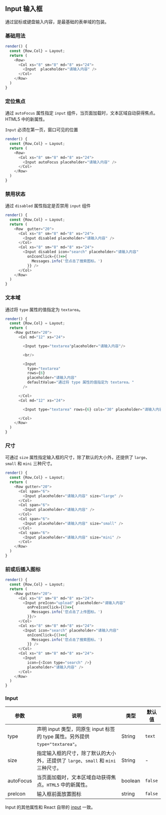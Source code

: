 ## Input 输入框

通过鼠标或键盘输入内容，是最基础的表单域的包装。

### 基础用法

<!--DemoStart--> 
```js
render() {
  const {Row,Col} = Layout;
  return (
    <Row>
      <Col xs="8" sm="8" md="8" xs="24">
        <Input  placeholder="请输入内容" />
      </Col>
    </Row>
  )
}
```
<!--End-->

### 定位焦点

通过 `autoFocus` 属性指定 `input` 组件，当页面加载时，文本区域自动获得焦点。  
HTML5 中的新属性。

<!--DemoStart--> 
`Input` 必须在第一页，窗口可见的位置

```js
render() {
  const {Row,Col} = Layout;
  return (
    <Row>
      <Col xs="8" sm="8" md="8" xs="24">
        <Input autoFocus placeholder="请输入内容" />
      </Col>
    </Row>
  ) 
}
```
<!--End-->

### 禁用状态

通过 `disabled` 属性指定是否禁用 `input` 组件

<!--DemoStart--> 
```js
render() {
  const {Row,Col} = Layout;
  return (
    <Row  gutter="20">
      <Col xs="8" sm="8" md="8" xs="24">
        <Input disabled placeholder="请输入内容" />
      </Col>
      <Col xs="8" sm="8" md="8" xs="24">
        <Input disabled icon="search" placeholder="请输入内容" 
          onIconClick={()=>{
            Messages.info('您点击了搜索图标。')
          }} />
      </Col>
    </Row>
  ) 
}
```
<!--End-->


### 文本域

通过将 `type` 属性的值指定为 `textarea`。

<!--DemoStart--> 
```js
render() {
  const {Row,Col} = Layout;
  return (
    <Row gutter="20">
      <Col md="12" xs="24">

        <Input type="textarea"placeholder="请输入内容"/>

        <br/>

        <Input 
          type="textarea" 
          rows={6} 
          placeholder="请输入内容"
          defaultValue="通过将 type 属性的值指定为 textarea。"
        />

      </Col>
      <Col md="12" xs="24">

        <Input type="textarea" rows={6} cols="30" placeholder="请输入内容"/>

      </Col>
    </Row>
  )
}
```
<!--End-->

### 尺寸

可通过 `size` 属性指定输入框的尺寸，除了默认的大小外，还提供了 `large`、`small` 和 `mini` 三种尺寸。

<!--DemoStart--> 
```js
render() {
  const {Row,Col} = Layout;
  return (
    <Row gutter="20">
      <Col span="6">
        <Input placeholder="请输入内容" size="large" />
      </Col>
      <Col span="6">
        <Input placeholder="请输入内容" />
      </Col>
      <Col span="6">
        <Input placeholder="请输入内容" size="small" />
      </Col>
      <Col span="6">
        <Input placeholder="请输入内容" size="mini" />
      </Col>
    </Row>
  )
}
```
<!--End-->

### 前或后插入图标

<!--DemoStart--> 
```js
render() {
  const {Row,Col} = Layout;
  return (
    <Row gutter="20">
      <Col xs="8" sm="8" md="8" xs="24">
        <Input preIcon="upload" placeholder="请输入内容" 
          onPreIconClick={()=>{
            Messages.info('您点击了上传图标。')
          }}/>
      </Col>
      <Col xs="8" sm="8" md="8" xs="24">
        <Input icon="search" placeholder="请输入内容" 
          onIconClick={()=>{
            Messages.info('您点击了搜索图标。')
          }} />
      </Col>
      <Col xs="8" sm="8" md="8" xs="24">
        <Input 
          icon={<Icon type="search" />} 
          placeholder="请输入内容" />
      </Col>
    </Row>
  )
}
```
<!--End-->

### Input

| 参数 | 说明 | 类型 | 默认值 |
|--------- |-------- |--------- |-------- |
| type | 声明 input 类型，同原生 input 标签的 type 属性。另外提供 `type="textarea"`。 | String | `text` |
| size | 指定输入框的尺寸，除了默认的大小外，还提供了 `large`、`small` 和 `mini` 三种尺寸。 | String | - |
| autoFocus | 当页面加载时，文本区域自动获得焦点。`HTML5` 中的新属性。  | boolean | `false` |
| preIcon | 输入框前面放置图标  | string | `false` |

Input 的其他属性和 React 自带的 [input](https://facebook.github.io/react/docs/events.html#supported-events) 一致。